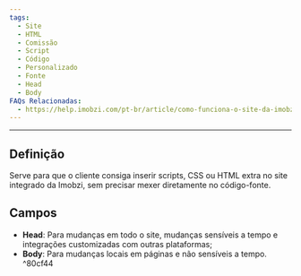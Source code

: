 ```yaml
---
tags:
  - Site
  - HTML
  - Comissão
  - Script
  - Código
  - Personalizado
  - Fonte
  - Head
  - Body
FAQs Relacionadas:
  - https://help.imobzi.com/pt-br/article/como-funciona-o-site-da-imobzi-j55id3/
---
```

---
## Definição

Serve para que o cliente consiga inserir scripts, CSS ou HTML extra no site integrado da Imobzi, sem precisar mexer diretamente no código-fonte.

## Campos

- **Head**: Para mudanças em todo o site, mudanças sensíveis a tempo e integrações customizadas com outras plataformas;
- **Body**: Para mudanças locais em páginas e não sensíveis a tempo. ^80cf44